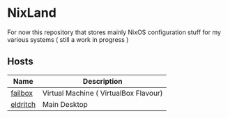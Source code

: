 # NixLand

For now this repository that stores mainly NixOS configuration stuff for my various systems ( still a work in progress )

## Hosts

Name                              | Description
--------------------------------- | --------------
[failbox](./compouters/failbox)   | Virtual Machine ( VirtualBox Flavour)
[eldritch](./compouters/eldritch) | Main Desktop
                         

